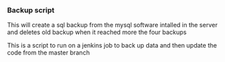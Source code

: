 ### Backup script 

 This will create a sql backup from the mysql software intalled in the server and deletes old backup when it reached more the four backups


 This is a script to run on a jenkins job to back up data and then update the code from the master branch

